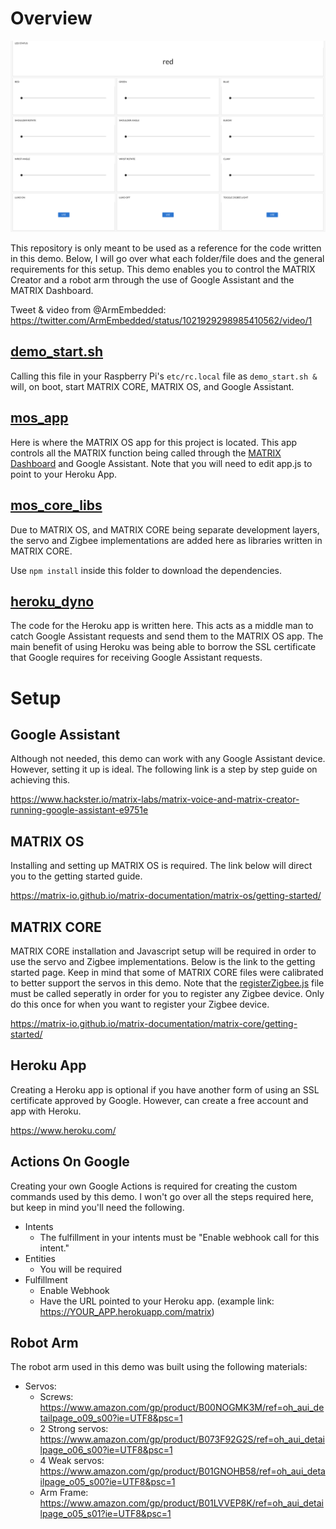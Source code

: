 # Overview
<img width=700 src="https://github.com/Hermitter/matrix-google-cloud-next-18-demo/blob/master/dashboard_example.png?raw=true">

This repository is only meant to be used as a reference for the code written in this demo. Below, I will go over what each folder/file does and the general requirements for this setup. This demo enables you to control the MATRIX Creator and a robot arm through the use of Google Assistant and the MATRIX Dashboard.

Tweet & video from @ArmEmbedded: https://twitter.com/ArmEmbedded/status/1021929298985410562/video/1


## [demo_start.sh](https://github.com/Hermitter/matrix-google-cloud-next-18-demo/blob/master/demo_start.sh)
Calling this file in your Raspberry Pi's `etc/rc.local` file as `demo_start.sh &` will, on boot, start MATRIX CORE, MATRIX OS, and Google Assistant.

## [mos_app](https://github.com/Hermitter/matrix-google-cloud-next-18-demo/tree/master/mos_core_libs)
Here is where the MATRIX OS app for this project is located. This app controls all the MATRIX function being called through the [MATRIX Dashboard](dash.matrix.one) and Google Assistant. Note that you will need to edit app.js to point to your Heroku App.

## [mos_core_libs](https://github.com/Hermitter/matrix-google-cloud-next-18-demo/tree/master/mos_app)
Due to MATRIX OS, and MATRIX CORE being separate development layers, the servo and Zigbee implementations are added here as libraries written in MATRIX CORE.

Use `npm install` inside this folder to download the dependencies.

## [heroku_dyno](heroku_dyno)
The code for the Heroku app is written here. This acts as a middle man to catch Google Assistant requests and send them to the MATRIX OS app. The main benefit of using Heroku was being able to borrow the SSL certificate that Google requires for receiving  Google Assistant requests.


# Setup

## Google Assistant
Although not needed, this demo can work with any Google Assistant device. However, setting it up is ideal. The following link is a step by step guide on achieving this.

https://www.hackster.io/matrix-labs/matrix-voice-and-matrix-creator-running-google-assistant-e9751e

## MATRIX OS
Installing and setting up MATRIX OS is required. The link below will direct you to the getting started guide.

https://matrix-io.github.io/matrix-documentation/matrix-os/getting-started/

## MATRIX CORE
MATRIX CORE installation and Javascript setup will be required in order to use the servo and Zigbee implementations. Below is the link to the getting started page. Keep in mind that some of MATRIX CORE files were calibrated to better support the servos in this demo. Note that the [registerZigbee.js](https://github.com/Hermitter/matrix-google-cloud-next-18-demo/blob/master/mos_core_libs/registerZigbee.js) file must be called seperatly in order for you to register any Zigbee device. Only do this once for when you want to register your Zigbee device.

https://matrix-io.github.io/matrix-documentation/matrix-core/getting-started/

## Heroku App
Creating a Heroku app is optional if you have another form of using an SSL certificate approved by Google. However, can create a free account and app with Heroku.

https://www.heroku.com/

## Actions On Google
Creating your own Google Actions is required for creating the custom commands used by this demo. I won't go over all the steps required here, but keep in mind you'll need the following.
- Intents 
    - The fulfillment in your intents must be "Enable webhook call for this intent."
- Entities
    - You will be required
- Fulfillment
    - Enable Webhook
    - Have the URL pointed to your Heroku app. (example link: https://YOUR_APP.herokuapp.com/matrix)

## Robot Arm
The robot arm used in this demo was built using the following materials:
- Servos:
    - Screws: https://www.amazon.com/gp/product/B00NOGMK3M/ref=oh_aui_detailpage_o09_s00?ie=UTF8&psc=1
    - 2 Strong servos: https://www.amazon.com/gp/product/B073F92G2S/ref=oh_aui_detailpage_o06_s00?ie=UTF8&psc=1
    - 4 Weak servos: https://www.amazon.com/gp/product/B01GNOHB58/ref=oh_aui_detailpage_o05_s00?ie=UTF8&psc=1
    - Arm Frame: https://www.amazon.com/gp/product/B01LVVEP8K/ref=oh_aui_detailpage_o05_s01?ie=UTF8&psc=1
